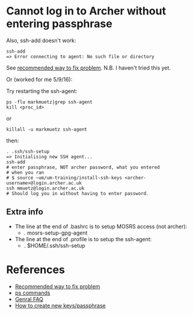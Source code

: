 Cannot log in to Archer without entering passphrase
===================================================

Also, ssh-add doesn't work: 

    ssh-add
    => Error connecting to agent: No such file or directory

See [recommended way to fix problem](http://cms.ncas.ac.uk/wiki/FAQ_T4_F5). N.B.
I haven't tried this yet.

Or (worked for me 5/9/16):

Try restarting the ssh-agent:

    ps -flu markmuetz|grep ssh-agent
    kill <proc_id> 

or 

    killall -u markmuetz ssh-agent

then:
    
    . .ssh/ssh-setup
    => Initialising new SSH agent...
    ssh-add
    # enter passphrase, NOT archer password, what you entered
    # when you ran 
    # $ source ~um/um-training/install-ssh-keys <archer-username>@login.archer.ac.uk
    ssh mmuetz@login.archer.ac.uk
    # Should log you in without having to enter password.

Extra info
----------

* The line at the end of .bashrc is to setup MOSRS access (not archer):
    * . mosrs-setup-gpg-agent
* The line at the end of .profile is to setup the ssh-agent:
    * . $HOME/.ssh/ssh-setup

References
==========

* [Recommended way to fix problem](http://cms.ncas.ac.uk/wiki/FAQ_T4_F5)
* [ps commands](http://cms.ncas.ac.uk/wiki/FAQ_T4_F17)
* [Genral FAQ](http://cms.ncas.ac.uk/wiki/FAQ)
* [How to create new keys/passphrase](http://cms.ncas.ac.uk/wiki/ArcherSshAgent)

